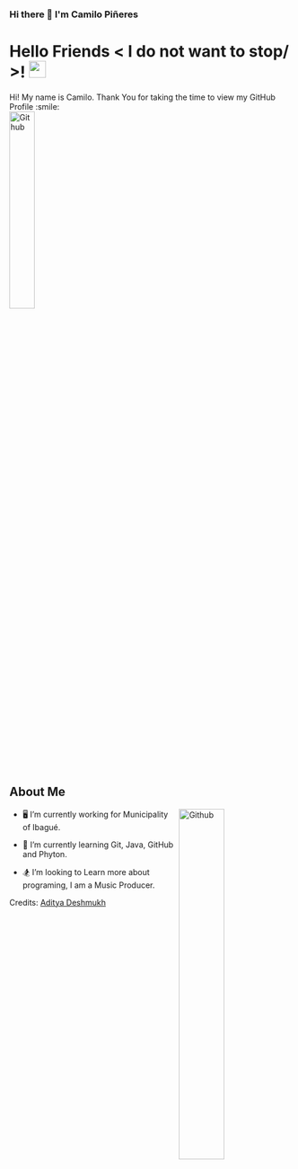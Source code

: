 ### Hi there 👋 I'm Camilo Piñeres

<h1> Hello Friends < I do not want to stop/ >! <img src = "https://raw.githubusercontent.com/MartinHeinz/MartinHeinz/master/wave.gif" width = 30px> </h1>
<p align='center'>
</p>
    
<div size='20px'> Hi! My name is Camilo. Thank You for taking the time to view my GitHub Profile :smile: 
</div>
    
<img width="30%" align="" alt="Github" src="https://media.giphy.com/media/10ppffwhOftLy0/giphy.gif" />

<h2> About Me </h2>

    
 <img width="40%" align="right" alt="Github" src="https://media.giphy.com/media/wwg1suUiTbCY8H8vIA/giphy-downsized-large.gif" />

- 🖥 I’m currently working for Municipality of Ibagué.
  
- 🧩 I’m currently learning Git, Java, GitHub and Phyton.
  
- 🏂 I’m looking to Learn more about programing, I am a Music Producer.
  


Credits: [Aditya Deshmukh](https://github.com/Aditya664)
